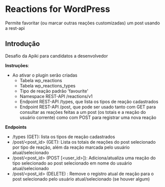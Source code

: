 # Reactions for WordPress

Permite favoritar (ou marcar outras reações customizadas) um post usando a rest-api

## Introdução

Desafio da Apiki para candidatos a desenvolvedor

**Instruções**:

* Ao ativar o plugin serão criadas
	* Tabela wp_reactions
	* Tabela wp_reactions_types
	* Tipo de reação padrão 'favourite'
	* Namespace REST-API /reactions/v1
	* Endpoint REST-API /types, que lista os tipos de reação cadastrados
	* Endpoint REST-API /post, que pode ser usado tanto com GET para consultar as reações feitas a um post (os totais e a reação do usuário corrente) como com POST para registrar uma nova reação

**Endpoints**
- /types (GET): lista os tipos de reação cadastrados
- /post/<post_id> (GET): Lista os totais de reações do post selecionado por tipo de reação, além da reação marcada pelo usuário atual/selecionado
- /post/<post_id> (POST <reaction>[<user_id>]): Adiciona/atualiza uma reação do tipo selecionado ao post selecionado em nome do usuário atual/selecionado
- /post/<post_id> (DELETE) : Remove o registro atual de reação para o post selecionado pelo usuário atual/selecionado (se houver algum)